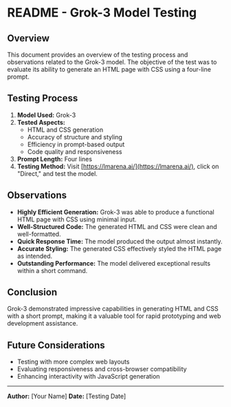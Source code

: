 # README - Grok-3 Model Testing

## Overview
This document provides an overview of the testing process and observations related to the Grok-3 model. The objective of the test was to evaluate its ability to generate an HTML page with CSS using a four-line prompt.

## Testing Process
1. **Model Used:** Grok-3
2. **Tested Aspects:**
   - HTML and CSS generation
   - Accuracy of structure and styling
   - Efficiency in prompt-based output
   - Code quality and responsiveness
3. **Prompt Length:** Four lines
4. **Testing Method:** Visit [https://lmarena.ai/](https://lmarena.ai/), click on "Direct," and test the model.

## Observations
- **Highly Efficient Generation:** Grok-3 was able to produce a functional HTML page with CSS using minimal input.
- **Well-Structured Code:** The generated HTML and CSS were clean and well-formatted.
- **Quick Response Time:** The model produced the output almost instantly.
- **Accurate Styling:** The generated CSS effectively styled the HTML page as intended.
- **Outstanding Performance:** The model delivered exceptional results within a short command.

## Conclusion
Grok-3 demonstrated impressive capabilities in generating HTML and CSS with a short prompt, making it a valuable tool for rapid prototyping and web development assistance.

## Future Considerations
- Testing with more complex web layouts
- Evaluating responsiveness and cross-browser compatibility
- Enhancing interactivity with JavaScript generation

---
**Author:** [Your Name]
**Date:** [Testing Date]

